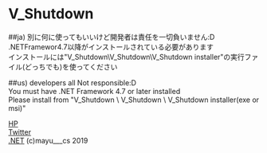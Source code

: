 # V_Shutdown

##ja)
別に何に使ってもいいけど開発者は責任を一切負いません:D  
.NETFramewor4.7以降がインストールされている必要があります  
インストールには"V_Shutdown\V_Shutdown\V_Shutdown installer"の実行ファイル(どっちでも)を使ってください  

##us)
developers all Not responsible:D  
You must have .NET Framework 4.7 or later installed  
Please install from "V_Shutdown \ V_Shutdown \ V_Shutdown installer(exe or msi)"


[HP](http://mayu-cs.xyz)   
[Twitter](https://twitter.com/mayu___cs)  
[.NET](https://dotnet.microsoft.com/download)
(c)mayu___cs 2019
